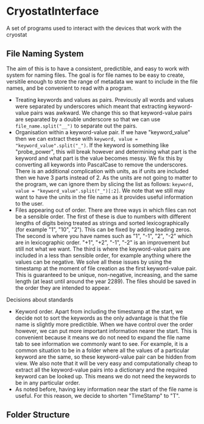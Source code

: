 # CryostatInterface
A set of programs used to interact with the devices that work with the cryostat

## File Naming System

The aim of this is to have a consistent, predictible, and easy to work with system for naming files. The goal is for file names to be easy to create, versitile enough to store the range of metadata we want to include in the file names, and be convenient to read with a program.

- Treating keywords and values as pairs. Previously all words and values were separated by underscores which meant that extracting keyword-value pairs was awkward. We change this so that keyword-value pairs are separated by a double underscore so that we can use `file_name.split("__")` to separate out the pairs.
- Organisation within a keyword-value pair. If we have "keyword_value" then we can extract these with `keyword, value = "keyword_value".split("_")`. If the keyword is something like "probe_power", this will break however and determining what part is the keyword and what part is the value becomes messy. We fix this by converting all keywords into PascalCase to remove the underscores. There is an additional complication with units, as if units are included then we have 3 parts instead of 2. As the units are not going to matter to the program, we can ignore them by slicing the list as follows: `keyword, value = "keyword_value".split("_")[:2]`. We note that we still may want to have the units in the file name as it provides useful information to the user.
- Files appearing out of order. There are three ways in which files can not be a sensible order. The first of these is due to numbers with different lengths of digits being treated as strings and sorted lexicographically (for example "1", "10", "2"). This can be fixed by adding leading zeros. The second is where you have names such as "1", "-1", "2", "-2" which are in lexicographic order. "+1", "+2", "-1", "-2" is an improvement but still not what we want. The third is where the keyword-value pairs are included in a less than sensible order, for example anything where the values can be negative. We solve all these issues by using the timestamp at the moment of file creation as the first keyword-value pair. This is guaranteed to be unique, non-negative, increasing, and the same length (at least until around the year 2289). The files should be saved in the order they are intended to appear.

Decisions about standards

- Keyword order. Apart from including the timestamp at the start, we decide not to sort the keywords as the only advantage is that the file name is slightly more predictible. When we have control over the order however, we can put more important information nearer the start. This is convenient because it means we do not need to expand the file name tab to see information we commonly want to see. For example, it is a common situation to be in a folder where all the values of a particular keyword are the same, so these keyword-value pair can be hidden from view. We also note that it will be very easy and computationally cheap to extract all the keyword-value pairs into a dictionary and the required keyword can be looked up. This means we do not need the keywords to be in any particular order.
- As noted before, having key information near the start of the file name is useful. For this reason, we decide to shorten "TimeStamp" to "T".

## Folder Structure

